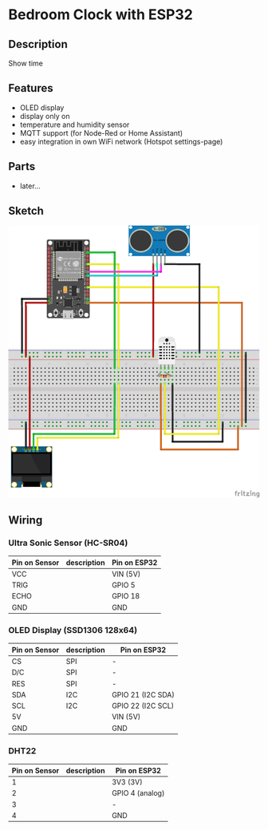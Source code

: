 # Bedroom Clock with ESP32

## Description

Show time

## Features

- OLED display
- display only on
- temperature and humidity sensor
- MQTT support (for Node-Red or Home Assistant)
- easy integration in own WiFi network (Hotspot settings-page)

## Parts

- later...

## Sketch

![sketch](/docs/beed-room-clock%20Sketch_bb.png)

## Wiring

### Ultra Sonic Sensor (HC-SR04)

| Pin on Sensor | description | Pin on ESP32 |
| ------------- | ----------- | ------------ |
| VCC           |             | VIN (5V)     |
| TRIG          |             | GPIO 5       |
| ECHO          |             | GPIO 18      |
| GND           |             | GND          |

### OLED Display (SSD1306 128x64)

| Pin on Sensor | description | Pin on ESP32      |
| ------------- | ----------- | ----------------- |
| CS            | SPI         | -                 |
| D/C           | SPI         | -                 |
| RES           | SPI         | -                 |
| SDA           | I2C         | GPIO 21 (I2C SDA) |
| SCL           | I2C         | GPIO 22 (I2C SCL) |
| 5V            |             | VIN (5V)          |
| GND           |             | GND               |

### DHT22

| Pin on Sensor | description | Pin on ESP32    |
| ------------- | ----------- | --------------- |
| 1             |             | 3V3 (3V)        |
| 2             |             | GPIO 4 (analog) |
| 3             |             | -               |
| 4             |             | GND             |
